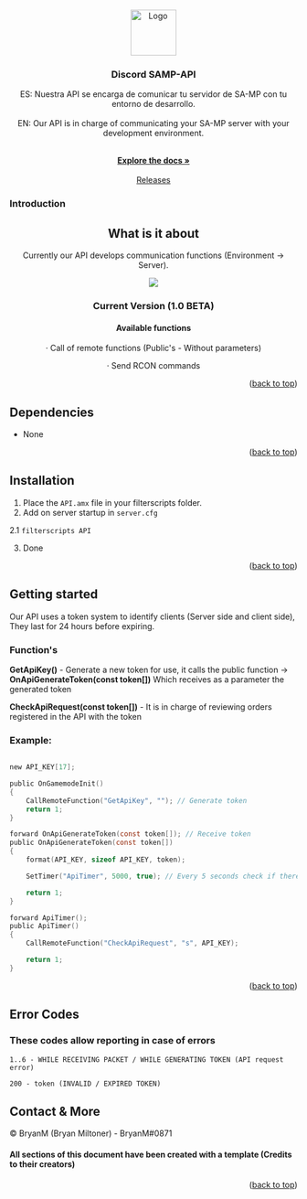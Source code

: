 <a name="readme-top"></a>

<br />

<div align="center">
  <a href="https://github.com/BN-M/Discord-SAMP-API">
    <img src="https://icon-library.com/images/pawn-icon/pawn-icon-12.jpg" alt="Logo" width="80" height="80">
  </a>

<h3 align="center">Discord  SAMP-API</h3>

  <p align="center">
    ES: 
    Nuestra API se encarga de comunicar tu servidor de SA-MP con tu entorno de desarrollo.
    <br />
    <br />
    EN: 
    Our API is in charge of communicating your SA-MP server with your development environment.
    </p>
    <br />
    <a href="https://github.com/BN-M/Discord-SAMP-API"><strong>Explore the docs »</strong></a>
    <br />
    <br />
    <a href="https://github.com/BN-M/Discord-SAMP-API/releases">Releases</a>
</div>

### Introduction
<div align="center">
  <h2>What is it about</h2>
   
  <p>Currently our API develops communication functions (Environment -> Server).</p>
	
  <img src="https://cdn.discordapp.com/attachments/754887805200760882/1105703663743279164/image.png"></img>
  
  <h3>Current Version (1.0 BETA)</h3>
  
  <h4>Available functions</h4>
  
  <p>· Call of remote functions (Public's - Without parameters)</p>

  <p>· Send RCON commands</p>

</div>


<p align="right">(<a href="#readme-top">back to top</a>)</p>


## Dependencies

* None

<p align="right">(<a href="#readme-top">back to top</a>)</p>


## Installation

1. Place the `API.amx` file in your filterscripts folder.
2. Add on server startup in `server.cfg`

2.1 ```filterscripts API```

3. Done

<p align="right">(<a href="#readme-top">back to top</a>)</p>


<!-- USAGE EXAMPLES -->
## Getting started

<p>Our API uses a token system to identify clients (Server side and client side), They last for 24 hours before expiring.</p>

<h3>Function's</h3>

<p><strong>GetApiKey()</strong> - Generate a new token for use, it calls the public function -> <strong>OnApiGenerateToken(const token[])</strong> Which receives as a parameter the generated token</p>

<p><strong>CheckApiRequest(const token[])</strong> - It is in charge of reviewing orders registered in the API with the token</p>


<h3>Example:</h3>

```c

new API_KEY[17];

public OnGamemodeInit()
{
    CallRemoteFunction("GetApiKey", ""); // Generate token
    return 1;
}

forward OnApiGenerateToken(const token[]); // Receive token
public OnApiGenerateToken(const token[])
{
	format(API_KEY, sizeof API_KEY, token);

	SetTimer("ApiTimer", 5000, true); // Every 5 seconds check if there are pending orders

	return 1;
}

forward ApiTimer();
public ApiTimer()
{
	CallRemoteFunction("CheckApiRequest", "s", API_KEY);

	return 1;
}

```

<p align="right">(<a href="#readme-top">back to top</a>)</p>


## Error Codes

<h3>These codes allow reporting in case of errors</h3>

```
1..6 - WHILE RECEIVING PACKET / WHILE GENERATING TOKEN (API request error)

200 - token (INVALID / EXPIRED TOKEN)
```

## Contact & More

<p>© BryanM (Bryan Miltoner) - BryanM#0871</p>

<h4>All sections of this document have been created with a template (Credits to their creators)</h4>

<p align="right">(<a href="#readme-top">back to top</a>)</p>

